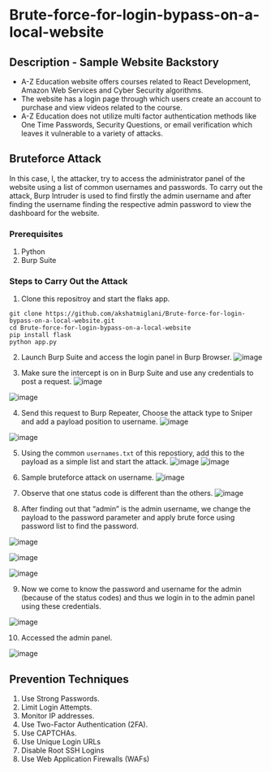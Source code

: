 # Brute-force-for-login-bypass-on-a-local-website

## Description - Sample Website Backstory
- A-Z Education website offers courses related to React Development, Amazon Web Services and Cyber Security algorithms.
- The website has a login page through which users create an account to purchase and view videos related to the course. 
- A-Z Education does not utilize multi factor authentication methods like One Time Passwords, Security Questions, or email verification which leaves it vulnerable to a variety of attacks.

## Bruteforce Attack
In this case, I, the attacker, try to access the administrator panel of the website using a list of common usernames and passwords. To carry out the attack, Burp Intruder is used to find firstly the admin username and after finding the username finding the respective admin password to view the dashboard for the website.

### Prerequisites
1. Python
2. Burp Suite
   
### Steps to Carry Out the Attack

1. Clone this repositroy and start the flaks app.
```
git clone https://github.com/akshatmiglani/Brute-force-for-login-bypass-on-a-local-website.git
cd Brute-force-for-login-bypass-on-a-local-website
pip install flask
python app.py
```
2. Launch Burp Suite and access the login panel in Burp Browser.
![image](https://github.com/akshatmiglani/Brute-force-for-login-bypass-on-a-local-website/assets/120178102/509c47e6-260a-4407-81cc-5281d7ab06cb)

3. Make sure the intercept is on in Burp Suite and use any credentials to post a request.
![image](https://github.com/akshatmiglani/Brute-force-for-login-bypass-on-a-local-website/assets/120178102/24905b8e-e123-49e3-948e-7d6b3fe23448)

![image](https://github.com/akshatmiglani/Brute-force-for-login-bypass-on-a-local-website/assets/120178102/bcbb7685-51b2-4068-8807-bd019b6b077a)

4. Send this request to Burp Repeater, Choose the attack type to Sniper and add a payload position to username.
![image](https://github.com/akshatmiglani/Brute-force-for-login-bypass-on-a-local-website/assets/120178102/0fff17cc-f64a-4deb-94b4-4f22dc10c6d9)

![image](https://github.com/akshatmiglani/Brute-force-for-login-bypass-on-a-local-website/assets/120178102/203d0d32-8a0b-446d-837c-dad06789d1fa)

5. Using the common `usernames.txt` of this repostiory, add this to the payload as a simple list and start the attack.
![image](https://github.com/akshatmiglani/Brute-force-for-login-bypass-on-a-local-website/assets/120178102/fd1593f7-d692-429c-89cc-e6cab39af142)
![image](https://github.com/akshatmiglani/Brute-force-for-login-bypass-on-a-local-website/assets/120178102/9e69c6c2-12ed-472a-9170-82ebe8825a25)

6. Sample bruteforce attack on username.
![image](https://github.com/akshatmiglani/Brute-force-for-login-bypass-on-a-local-website/assets/120178102/5f6bef40-b1d6-4c37-b746-da5a8583f56c)

7. Observe that one status code is different than the others.
![image](https://github.com/akshatmiglani/Brute-force-for-login-bypass-on-a-local-website/assets/120178102/bce81bb1-efb7-42a0-85fe-d3051ec60c42)

8. After finding out that “admin” is the admin username, we change the payload to the password parameter and apply brute force using password list to find the password.

![image](https://github.com/akshatmiglani/Brute-force-for-login-bypass-on-a-local-website/assets/120178102/c1855621-f49d-43d2-b802-7bb51daa4df1)

![image](https://github.com/akshatmiglani/Brute-force-for-login-bypass-on-a-local-website/assets/120178102/53b07e39-c587-467d-ad62-5318b80a2044)

![image](https://github.com/akshatmiglani/Brute-force-for-login-bypass-on-a-local-website/assets/120178102/2d2817c0-3668-42dc-a725-619d1a3c3ab3)

9. Now we come to know the password and username for the admin (because of the status codes) and thus we login in to the admin panel using these credentials.

![image](https://github.com/akshatmiglani/Brute-force-for-login-bypass-on-a-local-website/assets/120178102/5899e8a7-1aa5-4917-b3b9-5f50999450b5)

10. Accessed the admin panel.

![image](https://github.com/akshatmiglani/Brute-force-for-login-bypass-on-a-local-website/assets/120178102/243342a6-248d-4bd2-b8c0-8d3c6feda657)

## Prevention Techniques
1. Use Strong Passwords.
2. Limit Login Attempts.
3. Monitor IP addresses.  
4. Use Two-Factor Authentication (2FA).   
5. Use CAPTCHAs.  
6. Use Unique Login URLs
7. Disable Root SSH Logins
8. Use Web Application Firewalls (WAFs)





